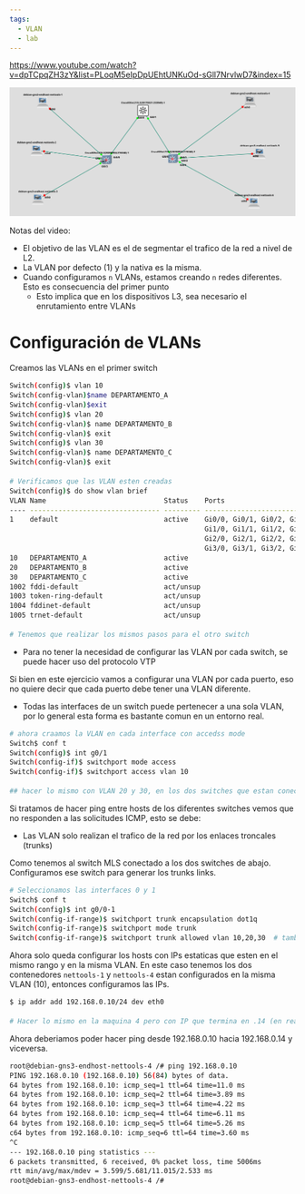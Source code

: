 ```yaml
---
tags:
  - VLAN
  - lab
---
```


https://www.youtube.com/watch?v=dpTCpqZH3zY&list=PLoqM5eIpDpUEhtUNKuOd-sGll7NrvlwD7&index=15

![](_anexos_/Screenshot%20from%202024-01-09%2016-49-08.png)

Notas del  video:
- El objetivo de las VLAN es el de segmentar el trafico de la red a nivel de L2.
- La VLAN por defecto (1) y la nativa es la misma.
- Cuando configuramos `n` VLANs, estamos creando `n` redes diferentes. Esto es consecuencia del primer punto
	- Esto implica que en los dispositivos L3, sea necesario el enrutamiento entre VLANs

# Configuración de VLANs
Creamos las VLANs en el primer switch
``` bash
Switch(config)$ vlan 10
Switch(config-vlan)$name DEPARTAMENTO_A
Switch(config-vlan)$exit
Switch(config)$ vlan 20
Switch(config-vlan)$ name DEPARTAMENTO_B
Switch(config-vlan)$ exit
Switch(config)$ vlan 30
Switch(config-vlan)$ name DEPARTAMENTO_C
Switch(config-vlan)$ exit

# Verificamos que las VLAN esten creadas
Switch(config)$ do show vlan brief
VLAN Name                             Status    Ports
---- -------------------------------- --------- -------------------------------
1    default                          active    Gi0/0, Gi0/1, Gi0/2, Gi0/3
                                                Gi1/0, Gi1/1, Gi1/2, Gi1/3
                                                Gi2/0, Gi2/1, Gi2/2, Gi2/3
                                                Gi3/0, Gi3/1, Gi3/2, Gi3/3
10   DEPARTAMENTO_A                   active    
20   DEPARTAMENTO_B                   active    
30   DEPARTAMENTO_C                   active    
1002 fddi-default                     act/unsup 
1003 token-ring-default               act/unsup 
1004 fddinet-default                  act/unsup 
1005 trnet-default                    act/unsup 

# Tenemos que realizar los mismos pasos para el otro switch

```

- Para no tener la necesidad de configurar las VLAN por cada switch, se puede hacer uso del protocolo VTP

Si bien en este ejercicio vamos a configurar una VLAN por cada puerto, eso no quiere decir que cada puerto debe tener una VLAN diferente.
- Todas las interfaces de un switch puede pertenecer a una sola VLAN, por lo general esta forma es bastante comun en un entorno real.

``` bash
# ahora craamos la VLAN en cada interface con accedss mode
Switch$ conf t
Switch(config)$ int g0/1
Switch(config-if)$ switchport mode access
Switch(config-if)$ switchport access vlan 10

## hacer lo mismo con VLAN 20 y 30, en los dos switches que estan conectados a los end hosts
```

Si tratamos de hacer ping entre hosts de los diferentes switches vemos que no responden a las solicitudes ICMP, esto se debe:
- Las VLAN solo realizan el trafico de la red por los enlaces troncales (trunks)

Como tenemos al switch MLS conectado a los dos switches de abajo. Configuramos ese switch para generar los trunks links. 

``` bash
# Seleccionamos las interfaces 0 y 1
Switch$ conf t
Switch(config)$ int g0/0-1
Switch(config-if-range)$ switchport trunk encapsulation dot1q
Switch(config-if-range)$ switchport mode trunk
Switch(config-if-range)$ switchport trunk allowed vlan 10,20,30  # tambien es posible usar el parametro 'all'
```

Ahora solo queda configurar los hosts con IPs estaticas que esten en el mismo rango y en la misma VLAN.
En este caso tenemos los dos contenedores `nettools-1` y `nettools-4` estan configurados en la misma VLAN (10), entonces configuramos las IPs.

``` bash
$ ip addr add 192.168.0.10/24 dev eth0

# Hacer lo mismo en la maquina 4 pero con IP que termina en .14 (en realidad cualquier numero pero para respetar el orden... )
```

Ahora deberiamos poder hacer ping desde 192.168.0.10 hacia 192.168.0.14 y viceversa.

``` bash
root@debian-gns3-endhost-nettools-4 /# ping 192.168.0.10
PING 192.168.0.10 (192.168.0.10) 56(84) bytes of data.
64 bytes from 192.168.0.10: icmp_seq=1 ttl=64 time=11.0 ms
64 bytes from 192.168.0.10: icmp_seq=2 ttl=64 time=3.89 ms
64 bytes from 192.168.0.10: icmp_seq=3 ttl=64 time=4.22 ms
64 bytes from 192.168.0.10: icmp_seq=4 ttl=64 time=6.11 ms
64 bytes from 192.168.0.10: icmp_seq=5 ttl=64 time=5.26 ms
c64 bytes from 192.168.0.10: icmp_seq=6 ttl=64 time=3.60 ms
^C
--- 192.168.0.10 ping statistics ---
6 packets transmitted, 6 received, 0% packet loss, time 5006ms
rtt min/avg/max/mdev = 3.599/5.681/11.015/2.533 ms
root@debian-gns3-endhost-nettools-4 /# 

```

